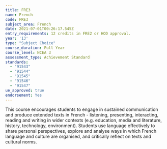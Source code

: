 ```yaml
---
title: FRE3
name: French
code: FRE3
subject_area: French
date: 2021-07-01T00:26:17.545Z
entry_requirements: 12 credits in FRE2 or HOD approval.
year: '13'
type: "Subject Choice"
course_duration: Full Year
course_level: NCEA 3
assessment_type: Achievement Standard
standards:
  - "91543"
  - "91544"
  - "91545"
  - "91546"
  - "91547"
ue_approved: true
endorsement: Yes
---
```

This course encourages students to engage in sustained communication and produce extended texts in French - listening, presenting, interacting, reading and writing in wider contexts (e.g. education, media and literature, history, technology, environment). Students use language effectively to share personal perspectives, explore and analyse ways in which French language and culture are organised, and critically reflect on texts and cultural norms.
